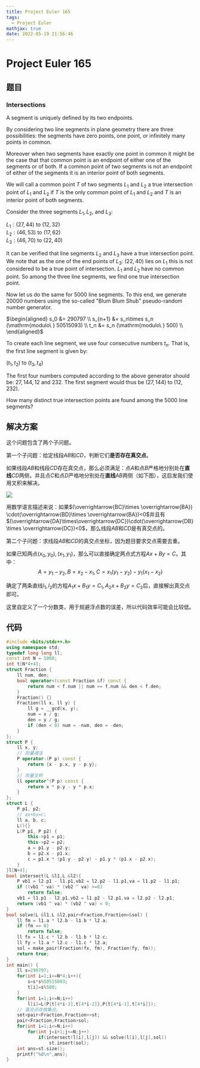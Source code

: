 ```yaml
---
title: Project Euler 165
tags:
  - Project Euler
mathjax: true
date: 2022-05-19 21:56:46
---
```


<escape><!-- more --></escape>

# Project Euler 165

## 题目

### Intersections

A segment is uniquely defined by its two endpoints.

By considering two line segments in plane geometry there are three possibilities: the segments have zero points, one point, or infinitely many points in common.

Moreover when two segments have exactly one point in common it might be the case that that common point is an endpoint of either one of the segments or of both. If a common point of two segments is not an endpoint of either of the segments it is an interior point of both segments.

We will call a common point $T$ of two segments $L_1$ and $L_2$ a true intersection point of $L_1$ and $L_2$  if $T$ is the only common point of $L_1$ and $L_2$  and $T$ is an interior point of both segments.

Consider the three segments $L_1, L_2$, and $L_3$:

$L_1: (27, 44)$ to $(12, 32)$<br>
$L_2: (46, 53)$ to $(17, 62)$<br>
$L_3: (46, 70)$ to $(22, 40)$

It can be verified that line segments $L_2$ and $L_3$ have a true intersection point. We note that as the one of the end points of $L_3$: $(22,40)$ lies on $L_1$ this is not considered to be a true point of intersection. $L_1$ and $L_2$ have no common point. So among the three line segments, we find one true intersection point.

Now let us do the same for $5000$ line segments. To this end, we generate $20000$ numbers using the so-called "Blum Blum Shub" pseudo-random number generator.

$\begin{aligned}
s_0 &= 290797 \\
s_{n+1} &= s_n\times s_n (\mathrm{modulo\ } 50515093) \\
t_n &= s_n (\mathrm{modulo\ } 500) \\
\end{aligned}$

To create each line segment, we use four consecutive numbers $t_n$. That is, the first line segment is given by:

$(t_1, t_2)$ to $(t_3, t_4)$

The first four numbers computed according to the above generator should be: $27, 144, 12$ and $232$. The first segment would thus be $(27,144)$ to $(12,232)$.

How many distinct true intersection points are found among the $5000$ line segments?

## 解决方案

这个问题包含了两个子问题。

第一个子问题：给定线段$AB$和$CD$，判断它们**是否存在真交点**。

如果线段$AB$和线段$CD$存在真交点，那么必须满足：点$A$和点$B$严格地分别处在**直线**$CD$两侧，并且点$C$和点$D$严格地分别处在**直线**$AB$两侧（如下图），这启发我们使用叉积来解决。

![](../images/p165-1.png)

用数学语言描述来说：如果$(\overrightarrow{BC}\times \overrightarrow{BA}) \cdot(\overrightarrow{BD}\times \overrightarrow{BA})<0$并且有$(\overrightarrow{DA}\times\overrightarrow{DC})\cdot(\overrightarrow{DB}\times \overrightarrow{DC})<0$，那么线段$AB$和$CD$是有真交点的。

第二个子问题：求线段$AB$和$CD$的真交点坐标，因为题目要求交点需要去重。

如果已知两点$(x_0,y_0),(x_1,y_1)$，那么可以直接确定两点式方程$Ax+By=C$。其中：
$$A=y_1-y_2,B=x_2-x_1,C=x_1(y_1-y_2)-y_1(x_1-x_2)$$

确定了两条直线$l_1,l_2$的方程$A_1x+B_1y=C_1,A_2x+B_2y=C_2$后，直接解出真交点即可。

这里自定义了一个分数类，用于规避浮点数的误差，所以代码效率可能会比较低。

## 代码

```C++
#include <bits/stdc++.h>
using namespace std;
typedef long long ll;
const int N = 5000;
int t[N*4+4];
struct Fraction {
    ll num, den;
    bool operator<(const Fraction &f) const {
        return num < f.num || num == f.num && den < f.den;
    }
    Fraction() {}
    Fraction(ll x, ll y) {
        ll g = __gcd(x, y);
        num = x / g;
        den = y / g;
        if (den < 0) num = -num, den = -den;
    }
};
struct P {
    ll x, y;
    // 向量减法
    P operator-(P p) const {
        return {x - p.x, y - p.y};
    }
    // 向量叉积
    ll operator^(P p) const {
        return x * p.y - y * p.x;
    }
};
struct L {
    P p1, p2;
    // ax+by=c;
    ll a, b, c;
    L(){}
    L(P p1, P p2) {
        this->p1 = p1;
        this->p2 = p2;
        a = p1.y - p2.y;
        b = p2.x - p1.x;
        c = p1.x * (p1.y - p2.y) - p1.y * (p1.x - p2.x);
    }
}l[N+4];
bool intersect(L &l1,L &l2){
    P vb1 = l2.p1 - l1.p1,vb2 = l2.p2 - l1.p1,va = l1.p2 - l1.p1;
    if ((vb1 ^ va) * (vb2 ^ va) >=0)
        return false;
    vb1 = l1.p1 - l2.p1,vb2 = l1.p2 - l2.p1,va = l2.p2 - l2.p1;
    return (vb1 ^ va) * (vb2 ^ va) < 0;
}
bool solve(L &l1,L &l2,pair<Fraction,Fraction>&sol) {
    ll fm = l1.a * l2.b - l1.b * l2.a;
    if (fm == 0)
        return false;
    ll fx = l1.c * l2.b - l1.b * l2.c;
    ll fy = l1.a * l2.c - l1.c * l2.a;
    sol = make_pair(Fraction(fx, fm), Fraction(fy, fm));
    return true;
}
int main() {
    ll s=290797;
    for(int i=1;i<=N*4;i++){
        s=s*s%50515093;
        t[i]=s%500;
    }
    for(int i=1;i<=N;i++)
        l[i]=L(P{t[4*i-3],t[4*i-2]},P{t[4*i-1],t[4*i]});
    // 真交点存放集合。
    set<pair<Fraction,Fraction>>st;
    pair<Fraction,Fraction>sol;
    for(int i=1;i<=N;i++)
        for(int j=i+1;j<=N;j++)
            if(intersect(l[i],l[j]) && solve(l[i],l[j],sol))
                st.insert(sol);
    int ans=st.size();
    printf("%d\n",ans);
}
```
